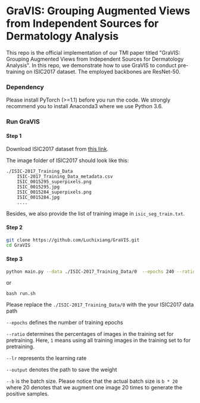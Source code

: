 # GraVIS: Grouping Augmented Views from Independent Sources for Dermatology Analysis
This repo is the official implementation of our TMI paper titled "GraVIS: Grouping Augmented Views from Independent Sources for Dermatology Analysis". In this repo, we demonstrate how to use GraVIS to conduct pre-training on ISIC2017 dataset. The employed backbones are ResNet-50.

### Dependency

Please install PyTorch (>=1.1) before you run the code. We strongly recommend you to install Anaconda3 where we use Python 3.6. 

### Run GraVIS

#### Step 1

Download ISIC2017 dataset from [this link](https://challenge.isic-archive.com/data/).

The image folder of ISIC2017 should look like this:

```
./ISIC-2017_Training_Data
	ISIC-2017_Training_Data_metadata.csv
	ISIC_0015295_superpixels.png
	ISIC_0015295.jpg
	ISIC_0015284_superpixels.png
	ISIC_0015284.jpg
	....
```

Besides, we also provide the list of training image in `isic_seg_train.txt`.

#### Step 2

```bash
git clone https://github.com/Luchixiang/GraVIS.git
cd GraVIS
```

#### Step 3

```bash
python main.py --data ./ISIC-2017_Training_Data/0  --epochs 240 --ratio 1.0 --lr 1e-3 --output ./weight --workers 16 --gpus 0,1,2,3 --b 16
```

or 

```
bash run.sh
```

 Please replace the `./ISIC-2017_Training_Data/0` with the your ISIC2017 data path

`--epochs` defines the number of training epochs

`--ratio` determines the percentages of images in the training set for pretraining. Here, `1` means using all training images in the training set to for pretraining.

`--lr` represents the learning rate

`--output` denotes the path to save the weight

`--b` is the batch size. Please notice that the actual batch size is `b * 20` where 20 denotes that we augment one image 20 times to generate the positive samples.
